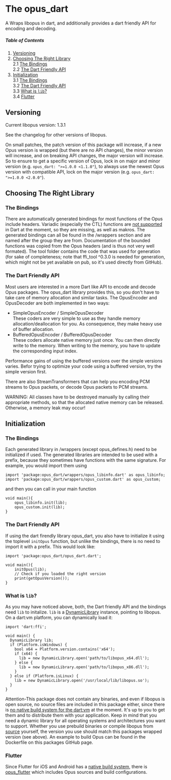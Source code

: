 
# The  opus_dart
A Wraps libopus in dart, and additionally provides a dart friendly API for encoding and decoding.

<a name="toc"></a>
##### Table of Contents  
1. [Versioning](#versioning)  
2. [Choosing The Right Library](#choosing)<br>
    2.1 [The Bindings](#choosing_bindings)<br>
    2.2 [The Dart Friendly API](#choosing_firendly)<br>
3. [Initialization](#init)<br>
    3.1 [The Bindings](#init_bindings)<br>
    3.2 [The Dart Friendly API](#init_friendly)<br>
    3.3 [What is `lib`?](#init_lib)<br>
    3.4 [Flutter](#init_flutter)<br>

<a name="versioning"></a>
## Versioning
Current libopus version: 1.3.1

See the changelog for other versions of libopus.

On small patches, the patch version of this package will increase, if a new Opus version is wrapped (but there are no API changes), the minor version will increase, and on breaking API changes, the major version will increase. So to ensure to get a specific version of Opus, lock in on major and minor version (e.g. `opus_dart: ">=1.0.0 <1.1.0"`), to always use the newest Opus version with compatible API, lock on the major version (e.g. `opus_dart: ">=1.0.0 <2.0.0"`). 

<a name="choosing"></a>
## Choosing The Right Library
<a name="choosing_bindings"></a>
### The Bindings
There are automatically generated bindings for most functions of the Opus include headers.
Variadic (especially the CTL) functions are [not supported](https://github.com/dart-lang/sdk/issues/38578) in Dart at the moment,
so they are missing, as well as makros.
The generated bindings can all be found in the /wrappers section and are named after the group they are from.
Documentation of the bounded functions was copied from the Opus headers (and is thus not very well formated).
The tool folder contains the code that was used for generation (for sake of completeness; note that ffi_tool ^0.3.0 is needed for generation, which might not be yet available on pub, so it's used directly from GitHub).

<a name="choosing_firendly"></a>
### The Dart Friendly API
Most users are interested in a more Dart like API to encode and decode Opus packages.
The opus_dart library provides this, so you don't have to take care of memory allocation and
similar tasks. The OpusEncoder and OpusDecoder are both implemented in two ways:
* SimpleOpusEncoder / SimpleOpusDecoder <br>
  These coders are very simple to use as they handle memory allocation/deallocation for you.
  As consequence, they make heavy use of buffer allocation.
* BufferedOpusEncoder / BufferedOpusDecoder <br>
  These coders allocate native memory just once. You can then directly write to the memory.
  When writing to the memory, you have to update the corresponding input index.

Performance gains of using the buffered versions over the simple versions varies.
Befor trying to optimize your code using a buffered version, try the simple version first.

There are also StreamTransformers that can help you encoding PCM streams to Opus packets,
or decode Opus packets to PCM streams.

WARNING: All classes have to be destroyed manually by calling their appropriate methods,
so that the allocated native memory can be released. Otherwise, a memory leak may occur!


<a name="init"></a>
## Initialization
<a name="init_bindings"></a>
### The Bindings
Each generated library in /wrappers (except opus_defines.h) need to be initialized if used.
The generated libraries are intended to be used with a prefix, because they sometimes have
functions with the same signature. For example, you would import them using
```
import 'package:opus_dart/wrappers/opus_libinfo.dart' as opus_libinfo;
import 'package:opus_dart/wrappers/opus_custom.dart' as opus_custom;
```
and then you can call in your main function
```
void main(){
    opus_libinfo.init(lib);
    opus_custom.init(lib);
}
```

<a name="init_friendly"></a>
### The Dart Friendly API
If using the dart firendly library opus_dart, you also have to initialize it using the toplevel `initOpus` function,
but unlike the bindings, there is no need to import it with a prefix. This would look like:
```
import 'package:opus_dart/opus_dart.dart';

void main(){
    initOpus(lib);
    // Check if you loaded the right version
    print(getOpusVersion());
}
```

<a name="init_lib"></a>
### What is `lib`?
As you may have noticed above, both, the Dart friendly API and the bindings need `lib` to initalize.
`lib` is a [DynamicLibrary](https://api.dart.dev/stable/2.7.0/dart-ffi/DynamicLibrary-class.html) instance, pointing to libopus.
On a dart:vm platform, you can dynamically load it:
```
import 'dart:ffi';

void main() {
  DynamicLibrary lib;
  if (Platform.isWindows) {
    bool x64 = Platform.version.contains('x64');
    if (x64) {
      lib = new DynamicLibrary.open('path/to/libopus_x64.dll');
    } else {
      lib = new DynamicLibrary.open('path/to/libopus_x86.dll');
    }
  } else if (Platform.isLinux) {
    lib = new DynamicLibrary.open('/usr/local/lib/libopus.so');
  }
}
```
Attention-This package does not contain any binaries, and even if libopus is open source, no source files are included in this package either,
since there is [no native build system for the dart:vm](https://github.com/dart-lang/sdk/issues/36712) at the moment.
It's up to you to get them and to distribute them with your application.
Keep in mind that you need a dynamic library for all operating systems and architectures you want to support.
Whether you use prebuild binaries or compile libopus from [source](https://github.com/xiph/opus/) yourself, the version you use should match this packages wrapped version (see above). An example to build Opus can be found in the Dockerfile on this packages GitHub page.

<a name="init_flutter"></a>
### Flutter
Since Flutter for iOS and Android has a [native build system](https://github.com/dart-lang/sdk/issues/36712), there is [opus_flutter](https://pub.dev/packages/opus_flutter) which includes Opus sources and build configurations.
